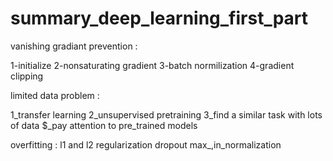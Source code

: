 # summary_deep_learning_first_part
 vanishing gradiant prevention :
 
1-initialize
2-nonsaturating gradient
3-batch normilization
4-gradient clipping



limited data problem :

1_transfer learning
2_unsupervised pretraining
3_find a similar task with lots of data
$_pay attention to pre_trained models



overfitting :
l1 and l2 regularization
dropout
max_,in_normalization
